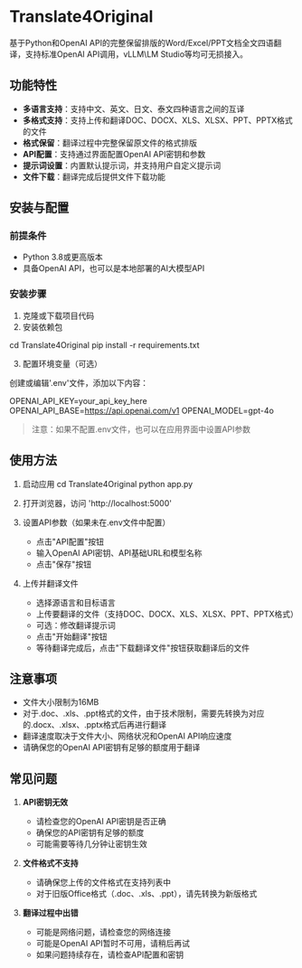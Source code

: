 # Translate4Original
基于Python和OpenAI API的完整保留排版的Word/Excel/PPT文档全文四语翻译，支持标准OpenAI API调用，vLLM\LM Studio等均可无损接入。

## 功能特性
- **多语言支持**：支持中文、英文、日文、泰文四种语言之间的互译
- **多格式支持**：支持上传和翻译DOC、DOCX、XLS、XLSX、PPT、PPTX格式的文件
- **格式保留**：翻译过程中完整保留原文件的格式排版
- **API配置**：支持通过界面配置OpenAI API密钥和参数
- **提示词设置**：内置默认提示词，并支持用户自定义提示词
- **文件下载**：翻译完成后提供文件下载功能

## 安装与配置

### 前提条件

- Python 3.8或更高版本
- 具备OpenAI API，也可以是本地部署的AI大模型API

### 安装步骤

1. 克隆或下载项目代码
2. 安装依赖包

cd Translate4Original
pip install -r requirements.txt

3. 配置环境变量（可选）

创建或编辑'.env'文件，添加以下内容：

OPENAI_API_KEY=your_api_key_here
OPENAI_API_BASE=https://api.openai.com/v1
OPENAI_MODEL=gpt-4o

> 注意：如果不配置.env文件，也可以在应用界面中设置API参数

## 使用方法
1. 启动应用
cd Translate4Original
python app.py

2. 打开浏览器，访问 'http://localhost:5000'

3. 设置API参数（如果未在.env文件中配置）
   - 点击"API配置"按钮
   - 输入OpenAI API密钥、API基础URL和模型名称
   - 点击"保存"按钮

4. 上传并翻译文件
   - 选择源语言和目标语言
   - 上传要翻译的文件（支持DOC、DOCX、XLS、XLSX、PPT、PPTX格式）
   - 可选：修改翻译提示词
   - 点击"开始翻译"按钮
   - 等待翻译完成后，点击"下载翻译文件"按钮获取翻译后的文件

## 注意事项

- 文件大小限制为16MB
- 对于.doc、.xls、.ppt格式的文件，由于技术限制，需要先转换为对应的.docx、.xlsx、.pptx格式后再进行翻译
- 翻译速度取决于文件大小、网络状况和OpenAI API响应速度
- 请确保您的OpenAI API密钥有足够的额度用于翻译

## 常见问题

1. **API密钥无效**
   - 请检查您的OpenAI API密钥是否正确
   - 确保您的API密钥有足够的额度
   - 可能需要等待几分钟让密钥生效

2. **文件格式不支持**
   - 请确保您上传的文件格式在支持列表中
   - 对于旧版Office格式（.doc、.xls、.ppt），请先转换为新版格式

3. **翻译过程中出错**
   - 可能是网络问题，请检查您的网络连接
   - 可能是OpenAI API暂时不可用，请稍后再试
   - 如果问题持续存在，请检查API配置和密钥
